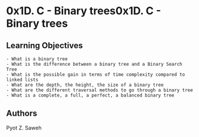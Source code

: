 # 0x1D. C - Binary trees0x1D. C - Binary trees

## Learning Objectives


    - What is a binary tree
    - What is the difference between a binary tree and a Binary Search Tree
    - What is the possible gain in terms of time complexity compared to linked lists
    - What are the depth, the height, the size of a binary tree
    - What are the different traversal methods to go through a binary tree
    - What is a complete, a full, a perfect, a balanced binary tree

## Authors 
Pyot Z. Saweh